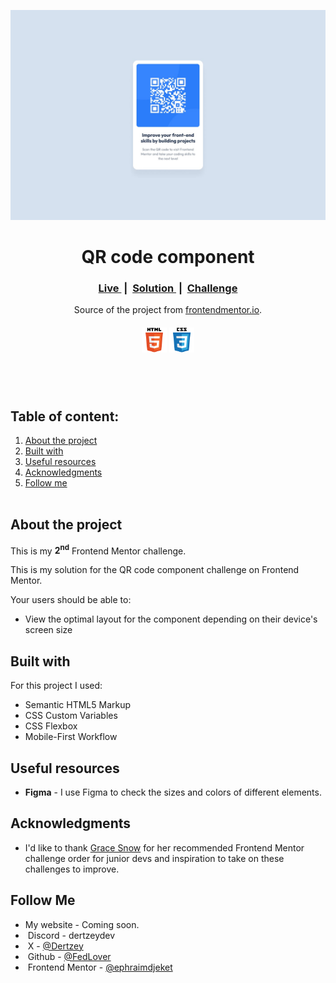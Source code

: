 ![Challenge Design](https://github.com/ephraimdjeket/QR-code-component/blob/main/images/desktop-design.jpg)

<div align="center">
 <h1>QR code component</h1>
 <h3>
    <!-- Netlify Live -->
    <a href="https://componentqr-code.netlify.app/">
      Live
    </a>
    <span>&nbsp;|&nbsp;</span>
    <!-- Frontend Mentor Live solution -->
    <a href="https://github.com/ephraimdjeket/QR-code-component" title="Check My Solution on Frontend Mentor">
      Solution
    </a>
    <span>&nbsp;|&nbsp;</span>
    <!-- Frontend Mentor Challenge Link -->
    <a href="https://www.frontendmentor.io/solutions/responsive-qr-code-component-NN_OYu38gy" title="Original Frontend Mentor Challenge Link">
      Challenge
    </a>
  </h3>
  <div>
     Source of the project from <a href="https://www.frontendmentor.io/" target="_blank">frontendmentor.io</a>.
  </div>
  <h5>
    <p>
      <img src="https://raw.githubusercontent.com/devicons/devicon/master/icons/html5/html5-original-wordmark.svg" alt="html5" width="40" height="40" title="HTML5"/>
      <img src="https://raw.githubusercontent.com/devicons/devicon/master/icons/css3/css3-original-wordmark.svg" alt="css3" width="40" height="40" title="CSS3"/>
    </p>
  </h5>
</div>

<br>
<br>

## Table of content:

1. [About the project](#about-the-project)
1. [Built with](#built-with)
1. [Useful resources](#useful-resources)
1. [Acknowledgments](#acknowledgments)
1. [Follow me](#follow-me)
   <br>
   <br>

## About the project

This is my <strong>2<sup>nd</sup></strong> Frontend Mentor challenge.

This is my solution for the QR code component challenge on Frontend Mentor.

Your users should be able to:

- View the optimal layout for the component depending on their device's screen size

## Built with

For this project I used:

- Semantic HTML5 Markup
- CSS Custom Variables
- CSS Flexbox
- Mobile-First Workflow

## Useful resources

- **Figma** - I use Figma to check the sizes and colors of different elements.

## Acknowledgments

- I'd like to thank [Grace Snow](https://fedmentor.dev/posts/newbie-fm-challenge-order/) for her recommended Frontend Mentor challenge order for junior devs and inspiration to take on these challenges to improve.

## Follow Me

- My website - Coming soon.
- &nbsp;Discord - dertzeydev
- &nbsp;X - [@Dertzey](https://x.com/Dertzey_)
- &nbsp;Github - [@FedLover](https://github.com/ephraimdjeket)
- &nbsp;Frontend Mentor - [@ephraimdjeket](https://www.frontendmentor.io/profile/ephraimdjeket)
